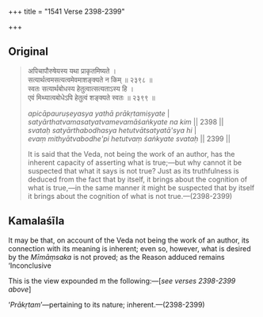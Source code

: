 +++
title = "1541 Verse 2398-2399"

+++
## Original 
>
> अपिचापौरुषेयस्य यथा प्राकृतमिष्यते ।  
> सत्यार्थत्वमसत्यत्वमेवमाशङ्क्यते न किम् ॥ २३९८ ॥  
> स्वतः सत्यार्थबोधस्य हेतुत्वात्सत्यताऽस्य हि ।  
> एवं मिथ्यात्वबोधेऽपि हेतुत्वं शङ्क्यते स्वतः ॥ २३९९ ॥ 
>
> *apicāpauruṣeyasya yathā prākṛtamiṣyate* \|  
> *satyārthatvamasatyatvamevamāśaṅkyate na kim* \|\| 2398 \|\|  
> *svataḥ satyārthabodhasya hetutvātsatyatā'sya hi* \|  
> *evaṃ mithyātvabodhe'pi hetutvaṃ śaṅkyate svataḥ* \|\| 2399 \|\| 
>
> It is said that the Veda, not being the work of an author, has the inherent capacity of asserting what is true;—but why cannot it be suspected that what it says is not true? Just as its truthfulness is deduced from the fact that by itself, it brings about the cognition of what is true,—in the same manner it might be suspected that by itself it brings about the cognition of what is not true.—(2398-2399)



## Kamalaśīla

It may be that, on account of the Veda not being the work of an author, its connection with its meaning is inherent; even so, however, what is desired by the *Mīmāṃsaka* is not proved; as the Reason adduced remains ‘Inconclusive

This is the view expounded m the following:—[*see verses 2398-2399 above*]

‘*Prākṛtam*’—pertaining to its nature; inherent.—(2398-2399)


